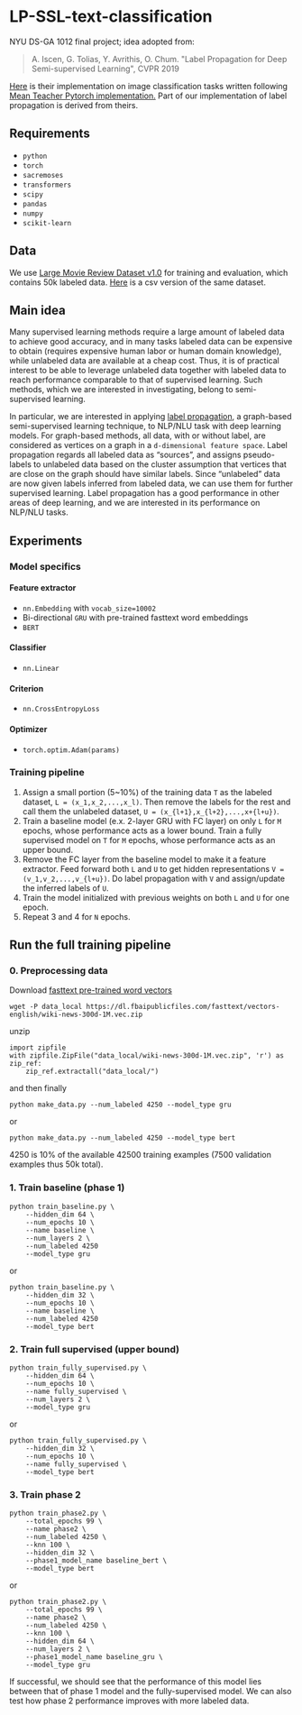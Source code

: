 # LP-SSL-text-classification
NYU DS-GA 1012 final project; idea adopted from:

> A. Iscen, G. Tolias, Y. Avrithis, O. Chum. "Label Propagation for Deep Semi-supervised Learning", CVPR 2019

[Here](https://github.com/ahmetius/LP-DeepSSL) is their implementation on image classification tasks written following [Mean Teacher Pytorch implementation.](https://github.com/CuriousAI/mean-teacher/tree/master/pytorch) Part of our implementation of label propagation is derived from theirs.

## Requirements
- `python`
- `torch`
- `sacremoses`
- `transformers`
- `scipy`
- `pandas`
- `numpy`
- `scikit-learn`

## Data
We use [Large Movie Review Dataset v1.0](https://ai.stanford.edu/~amaas/data/sentiment/) for training and evaluation, which contains 50k labeled data. [Here](https://www.kaggle.com/lakshmi25npathi/imdb-dataset-of-50k-movie-reviews/version/1) is a csv version of the same dataset.

## Main idea
Many supervised learning methods require a large amount of labeled data to achieve good accuracy, and in many tasks labeled data can be expensive to obtain (requires expensive human labor or human domain knowledge), while unlabeled data are available at a cheap cost. Thus, it is of practical interest to be able to leverage unlabeled data together with labeled data to reach performance comparable to that of supervised learning. Such methods, which we are interested in investigating, belong to semi-supervised learning. 

In particular, we are interested in applying [label propagation](https://pdfs.semanticscholar.org/8a6a/114d699824b678325766be195b0e7b564705.pdf), a graph-based semi-supervised learning technique, to NLP/NLU task with deep learning models. For graph-based methods, all data, with or without label, are considered as vertices on a graph in a `d-dimensional feature space`. Label propagation regards all labeled data as “sources”, and assigns pseudo-labels to unlabeled data based on the cluster assumption that vertices that are close on the graph should have similar labels. Since “unlabeled” data are now given labels inferred from labeled data, we can use them for further supervised learning. Label propagation​ has a good performance in other areas of deep learning, and we are interested in its performance on NLP/NLU tasks.

## Experiments
### Model specifics
#### Feature extractor
- `nn.Embedding` with `vocab_size=10002`
- Bi-directional `GRU` with pre-trained fasttext word embeddings
- `BERT`

#### Classifier
- `nn.Linear`

#### Criterion
- `nn.CrossEntropyLoss`

#### Optimizer
- `torch.optim.Adam(params)`

### Training pipeline
1. Assign a small portion (5~10%) of the training data `T` as the labeled dataset, `L = (x_1,x_2,...,x_l)`. Then remove the labels for the rest and call them the unlabeled dataset, `U = (x_{l+1},x_{l+2},...,x+{l+u})`.
2. Train a baseline model (e.x. 2-layer GRU with FC layer) on only `L` for `M` epochs, whose performance acts as a lower bound. Train a fully supervised model on `T` for `M` epochs, whose performance acts as an upper bound. 
3. Remove the FC layer from the baseline model to make it a feature extractor. Feed forward both `L` and `U` to get hidden representations `V = (v_1,v_2,...,v_{l+u})`. Do label propagation with `V` and assign/update the inferred labels of `U`.
4. Train the model initialized with previous weights on both `L` and `U` for one epoch.
5. Repeat 3 and 4 for `N` epochs. 


## Run the full training pipeline

### 0. Preprocessing data
Download [fasttext pre-trained word vectors](https://dl.fbaipublicfiles.com/fasttext/vectors-english/)
```shell
wget -P data_local https://dl.fbaipublicfiles.com/fasttext/vectors-english/wiki-news-300d-1M.vec.zip
```
 unzip
```
import zipfile
with zipfile.ZipFile("data_local/wiki-news-300d-1M.vec.zip", 'r') as zip_ref:
    zip_ref.extractall("data_local/")
```
and then finally 
```shell
python make_data.py --num_labeled 4250 --model_type gru
```
or 
```shell
python make_data.py --num_labeled 4250 --model_type bert
```
4250 is 10% of the available 42500 training examples (7500 validation examples thus 50k total). 

### 1. Train baseline (phase 1) 
```shell
python train_baseline.py \
    --hidden_dim 64 \
    --num_epochs 10 \
    --name baseline \
    --num_layers 2 \
    --num_labeled 4250
    --model_type gru 
```
or 

```shell
python train_baseline.py \
    --hidden_dim 32 \
    --num_epochs 10 \
    --name baseline \
    --num_labeled 4250
    --model_type bert
```

### 2. Train full supervised (upper bound)
```shell
python train_fully_supervised.py \
    --hidden_dim 64 \
    --num_epochs 10 \
    --name fully_supervised \
    --num_layers 2 \
    --model_type gru 
```
or
```shell
python train_fully_supervised.py \
    --hidden_dim 32 \
    --num_epochs 10 \
    --name fully_supervised \
    --model_type bert 
```
### 3. Train phase 2
```shell
python train_phase2.py \
    --total_epochs 99 \
    --name phase2 \
    --num_labeled 4250 \
    --knn 100 \
    --hidden_dim 32 \
    --phase1_model_name baseline_bert \
    --model_type bert
```

or

```shell
python train_phase2.py \
    --total_epochs 99 \
    --name phase2 \
    --num_labeled 4250 \
    --knn 100 \
    --hidden_dim 64 \
    --num_layers 2 \
    --phase1_model_name baseline_gru \
    --model_type gru
```
If successful, we should see that the performance of this model lies between that of phase 1 model and the fully-supervised model. We can also test how phase 2 performance improves with more labeled data.
